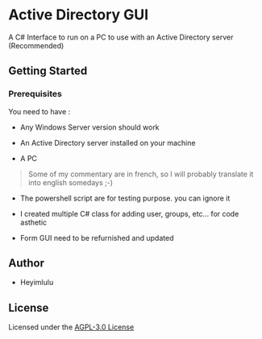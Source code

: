# Active Directory GUI

A C# Interface to run on a PC to use with an Active Directory server (Recommended)

## Getting Started

### Prerequisites

You need to have :

- Any Windows Server version should work 

- An Active Directory server installed on your machine

- A PC

> Some of my commentary are in french, so I will probably translate it into english somedays ;-)

- The powershell script are for testing purpose. you can ignore it

- I created multiple C# class for adding user, groups, etc... for code asthetic

- Form GUI need to be refurnished and updated

## Author

- Heyimlulu

## License

Licensed under the [AGPL-3.0 License](https://github.com/Heyimlulu/Active-Directory-GUI/blob/master/LICENSE)

